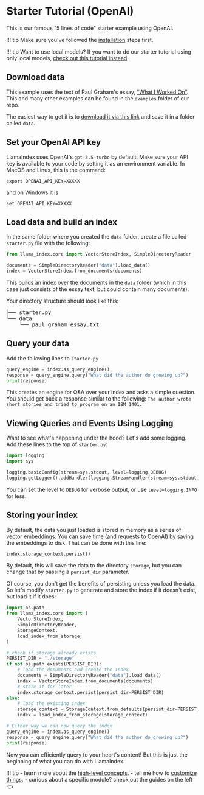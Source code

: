 # Starter Tutorial (OpenAI)

This is our famous "5 lines of code" starter example using OpenAI.

!!! tip
Make sure you've followed the [installation](installation.md) steps first.

!!! tip
Want to use local models?
If you want to do our starter tutorial using only local models, [check out this tutorial instead](starter_example_local.md).

## Download data

This example uses the text of Paul Graham's essay, ["What I Worked On"](http://paulgraham.com/worked.html). This and many other examples can be found in the `examples` folder of our repo.

The easiest way to get it is to [download it via this link](https://raw.githubusercontent.com/run-llama/llama_index/main/docs/docs/examples/data/paul_graham/paul_graham_essay.txt) and save it in a folder called `data`.

## Set your OpenAI API key

LlamaIndex uses OpenAI's `gpt-3.5-turbo` by default. Make sure your API key is available to your code by setting it as an environment variable. In MacOS and Linux, this is the command:

```
export OPENAI_API_KEY=XXXXX
```

and on Windows it is

```
set OPENAI_API_KEY=XXXXX
```

## Load data and build an index

In the same folder where you created the `data` folder, create a file called `starter.py` file with the following:

```python
from llama_index.core import VectorStoreIndex, SimpleDirectoryReader

documents = SimpleDirectoryReader("data").load_data()
index = VectorStoreIndex.from_documents(documents)
```

This builds an index over the documents in the `data` folder (which in this case just consists of the essay text, but could contain many documents).

Your directory structure should look like this:

<pre>
├── starter.py
└── data
    └── paul_graham_essay.txt
</pre>

## Query your data

Add the following lines to `starter.py`

```python
query_engine = index.as_query_engine()
response = query_engine.query("What did the author do growing up?")
print(response)
```

This creates an engine for Q&A over your index and asks a simple question. You should get back a response similar to the following: `The author wrote short stories and tried to program on an IBM 1401.`

## Viewing Queries and Events Using Logging

Want to see what's happening under the hood? Let's add some logging. Add these lines to the top of `starter.py`:

```python
import logging
import sys

logging.basicConfig(stream=sys.stdout, level=logging.DEBUG)
logging.getLogger().addHandler(logging.StreamHandler(stream=sys.stdout))
```

You can set the level to `DEBUG` for verbose output, or use `level=logging.INFO` for less.

## Storing your index

By default, the data you just loaded is stored in memory as a series of vector embeddings. You can save time (and requests to OpenAI) by saving the embeddings to disk. That can be done with this line:

```python
index.storage_context.persist()
```

By default, this will save the data to the directory `storage`, but you can change that by passing a `persist_dir` parameter.

Of course, you don't get the benefits of persisting unless you load the data. So let's modify `starter.py` to generate and store the index if it doesn't exist, but load it if it does:

```python
import os.path
from llama_index.core import (
    VectorStoreIndex,
    SimpleDirectoryReader,
    StorageContext,
    load_index_from_storage,
)

# check if storage already exists
PERSIST_DIR = "./storage"
if not os.path.exists(PERSIST_DIR):
    # load the documents and create the index
    documents = SimpleDirectoryReader("data").load_data()
    index = VectorStoreIndex.from_documents(documents)
    # store it for later
    index.storage_context.persist(persist_dir=PERSIST_DIR)
else:
    # load the existing index
    storage_context = StorageContext.from_defaults(persist_dir=PERSIST_DIR)
    index = load_index_from_storage(storage_context)

# Either way we can now query the index
query_engine = index.as_query_engine()
response = query_engine.query("What did the author do growing up?")
print(response)
```

Now you can efficiently query to your heart's content! But this is just the beginning of what you can do with LlamaIndex.

!!! tip - learn more about the [high-level concepts](./concepts.md). - tell me how to [customize things](./customization.md). - curious about a specific module? check out the guides on the left 👈
